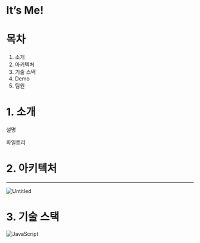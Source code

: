 # It’s Me!

# 목차


1. 소개
2. 아키텍처
3. 기술 스택
4. Demo
5. 팀원

# 1. 소개



설명

파일트리

# 2. 아키텍처

---

![Untitled](It%E2%80%99s%20Me!%201971e331a74045448b3d9b0a4e896f89/Untitled.png)

# 3. 기술 스택

![JavaScript](https://img.shields.io/badge/javascript-F7DF1E?style=for-the-badge&logo=javascript&logoColor=black)
